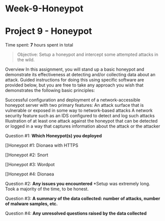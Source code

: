 # Week-9-Honeypot

# Project 9 - Honeypot

Time spent: **7** hours spent in total

> Objective: Setup a honeypot and intercept some attempted attacks in the wild.

Overview
In this assignment, you will stand up a basic honeypot and demonstrate its effectiveness at detecting and/or collecting data about an attack. Guided instructions for doing this using specific software are provided below, but you are free to take any approach you wish that demonstrates the following basic principles:

Successful configuration and deployment of a network-accessible honeypot server with two primary features:
An attack surface that is vulnerable or exposed in some way to network-based attacks
A network security feature such as an IDS configured to detect and log such attacks
Illustration of at least one attack against the honeypot that can be detected or logged in a way that captures information about the attack or the attacker

Question #1: **Which Honeypot(s) you deployed**
  
  []Honeypot #1: Dionaea with HTTPS
  
  []Honeypot #2: Snort
  
  []Honeypot #3: Wordpot
  
  []Honeypot #4: Dionaea

Question #2: **Any issues you encountered**
  *Setup was extremely long. Took a majority of the time, to be honest.

Question #3: **A summary of the data collected: number of attacks, number of malware samples, etc.**

Question #4: **Any unresolved questions raised by the data collected**
